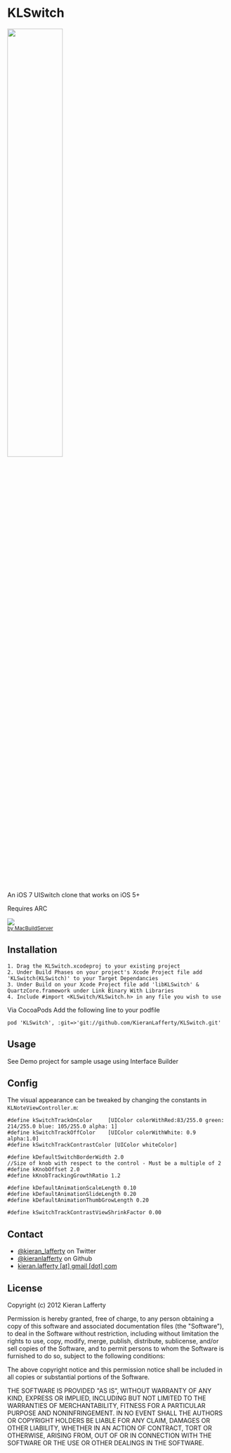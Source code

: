 KLSwitch
=======

<img src="https://raw.github.com/KieranLafferty/KLNoteViewController/master/KLNoteViewController/Images/iPhoneScreenshot.png" width="50%"/>

An iOS 7 UISwitch clone that works on iOS 5+

Requires ARC



<!-- MacBuildServer Install Button -->
<div class="macbuildserver-block">
    <a class="macbuildserver-button" href="http://macbuildserver.com/project/github/build/?xcode_project=KLNoteViewController.xcodeproj&amp;target=KLNoteViewController&amp;repo_url=https%3A%2F%2Fgithub.com%2FKieranLafferty%2FKLNoteViewController&amp;build_conf=Release" target="_blank"><img src="http://com.macbuildserver.github.s3-website-us-east-1.amazonaws.com/button_up.png"/></a><br/><sup><a href="http://macbuildserver.com/github/opensource/" target="_blank">by MacBuildServer</a></sup>
</div>
<!-- MacBuildServer Install Button -->


## Installation ##


	1. Drag the KLSwitch.xcodeproj to your existing project
	2. Under Build Phases on your project's Xcode Project file add 'KLSwitch(KLSwitch)' to your Target Dependancies
	3. Under Build on your Xcode Project file add 'libKLSwitch' & QuartzCore.framework under Link Binary With Libraries
	4. Include #import <KLSwitch/KLSwitch.h> in any file you wish to use
	
	
Via CocoaPods
Add the following line to your podfile

	pod 'KLSwitch', :git=>'git://github.com/KieranLafferty/KLSwitch.git'
## Usage ##

See Demo project for sample usage using Interface Builder


## Config ##
The visual appearance can be tweaked by changing the constants in <code>KLNoteViewController.m</code>:

	#define kSwitchTrackOnColor     [UIColor colorWithRed:83/255.0 green: 214/255.0 blue: 105/255.0 alpha: 1]
	#define kSwitchTrackOffColor    [UIColor colorWithWhite: 0.9 alpha:1.0]
	#define kSwitchTrackContrastColor [UIColor whiteColor]

	#define kDefaultSwitchBorderWidth 2.0
	//Size of knob with respect to the control - Must be a multiple of 2
	#define kKnobOffset 2.0
	#define kKnobTrackingGrowthRatio 1.2

	#define kDefaultAnimationScaleLength 0.10
	#define kDefaultAnimationSlideLength 0.20
	#define kDefaultAnimationThumbGrowLength 0.20

	#define kSwitchTrackContrastViewShrinkFactor 0.00



## Contact ##

* [@kieran_lafferty](https://twitter.com/kieran_lafferty) on Twitter
* [@kieranlafferty](https://github.com/kieranlafferty) on Github
* <a href="mailTo:kieran.lafferty@gmail.com">kieran.lafferty [at] gmail [dot] com</a>

## License ##

Copyright (c) 2012 Kieran Lafferty

Permission is hereby granted, free of charge, to any person obtaining a copy
of this software and associated documentation files (the "Software"), to deal
in the Software without restriction, including without limitation the rights
to use, copy, modify, merge, publish, distribute, sublicense, and/or sell
copies of the Software, and to permit persons to whom the Software is
furnished to do so, subject to the following conditions:

The above copyright notice and this permission notice shall be included in
all copies or substantial portions of the Software.

THE SOFTWARE IS PROVIDED "AS IS", WITHOUT WARRANTY OF ANY KIND, EXPRESS OR
IMPLIED, INCLUDING BUT NOT LIMITED TO THE WARRANTIES OF MERCHANTABILITY,
FITNESS FOR A PARTICULAR PURPOSE AND NONINFRINGEMENT. IN NO EVENT SHALL THE
AUTHORS OR COPYRIGHT HOLDERS BE LIABLE FOR ANY CLAIM, DAMAGES OR OTHER
LIABILITY, WHETHER IN AN ACTION OF CONTRACT, TORT OR OTHERWISE, ARISING FROM,
OUT OF OR IN CONNECTION WITH THE SOFTWARE OR THE USE OR OTHER DEALINGS IN
THE SOFTWARE.